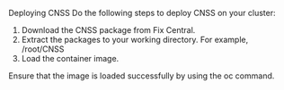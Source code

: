 Deploying CNSS
Do the following steps to deploy CNSS on your cluster:
 1. Download the CNSS package from Fix Central.
 2. Extract the packages to your working directory.
    For example, /root/CNSS
 3. Load the container image.
 
 Ensure that the image is loaded successfully by using the oc command.
 
 
